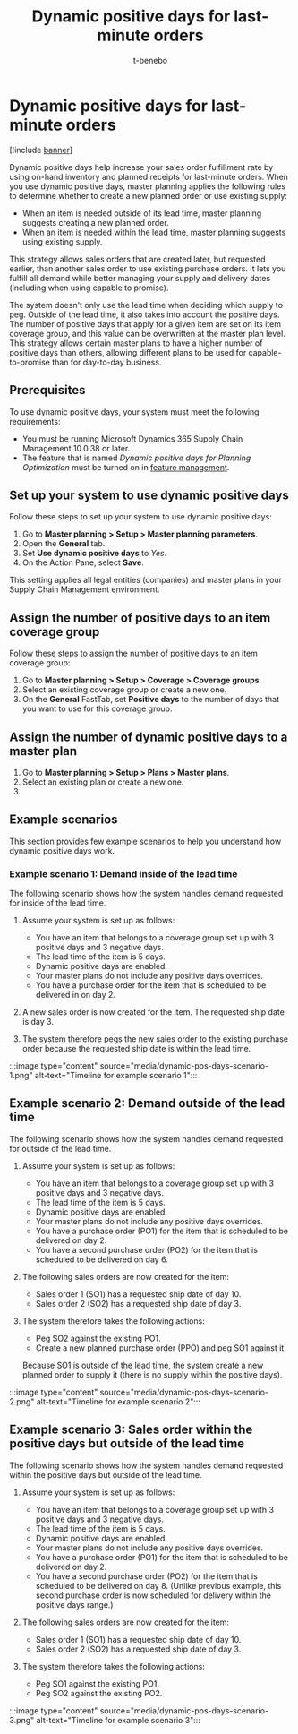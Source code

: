 ﻿---
title: Dynamic positive days for last-minute orders
description: Dynamic positive days help increase your sales order fulfillment rate by using on-hand inventory and planned receipts for last-minute orders.
author: t-benebo
ms.author: benebotg
ms.reviewer: kamaybac
ms.search.form:
ms.topic: how-to
ms.date: 01/17/2024
audience: Application User
ms.search.region: Global
ms.custom: bap-template
---

# Dynamic positive days for last-minute orders

[!include [banner](../includes/banner.md)]

Dynamic positive days help increase your sales order fulfillment rate by using on-hand inventory and planned receipts for last-minute orders. When you use dynamic positive days, master planning applies the following rules to determine whether to create a new planned order or use existing supply:

- When an item is needed outside of its lead time, master planning suggests creating a new planned order.
- When an item is needed within the lead time, master planning suggests using existing supply.

This strategy allows sales orders that are created later, but requested earlier, than another sales order to use existing purchase orders. It lets you fulfill all demand while better managing your supply and delivery dates (including when using capable to promise).

<!--KFM: Definitions of "positive days" and "dynamic positive days" are needed. Make it clear how they are different. Link to [Master plans overview](master-plans.md)-->

The system doesn't only use the lead time when deciding which supply to peg. Outside of the lead time, it also takes into account the positive days. The number of positive days that apply for a given item are set on its item coverage group, and this value can be overwritten at the master plan level. This strategy allows certain master plans to have a higher number of positive days than others, allowing different plans to be used for capable-to-promise than for day-to-day business.

## Prerequisites

To use dynamic positive days, your system must meet the following requirements:

- You must be running Microsoft Dynamics 365 Supply Chain Management 10.0.38 or later.
- The feature that is named *Dynamic positive days for Planning Optimization* must be turned on in [feature management](../../fin-ops-core/fin-ops/get-started/feature-management/feature-management-overview.md).

## Set up your system to use dynamic positive days

Follow these steps to set up your system to use dynamic positive days:

1. Go to **Master planning \> Setup \> Master planning parameters**.
1. Open the **General** tab.
1. Set **Use dynamic positive days** to *Yes*.
1. On the Action Pane, select **Save**.

This setting applies all legal entities (companies) and master plans in your Supply Chain Management environment.

## Assign the number of positive days to an item coverage group

Follow these steps to assign the number of positive days to an item coverage group:

1. Go to **Master planning \> Setup \> Coverage \> Coverage groups**.
1. Select an existing coverage group or create a new one.
1. On the **General** FastTab, set **Positive days** to the number of days that you want to use for this coverage group.

## Assign the number of dynamic positive days to a master plan

1. Go to **Master planning \> Setup \> Plans \> Master plans**.
1. Select an existing plan or create a new one.
1. <!--KFM: I expected to find a setting here, but I didn't. How do we override positive days at the master plan level? -->

## Example scenarios

This section provides few example scenarios to help you understand how dynamic positive days work.

### Example scenario 1: Demand inside of the lead time

The following scenario shows how the system handles demand requested for inside of the lead time.

1. Assume your system is set up as follows:

    - You have an item that belongs to a coverage group set up with 3 positive days and 3 negative days.
    - The lead time of the item is 5 days.
    - Dynamic positive days are enabled.
    - Your master plans do not include any positive days overrides.
    - You have a purchase order for the item that is scheduled to be delivered in on day 2.

1. A new sales order is now created for the item. The requested ship date is day 3.
1. The system therefore pegs the new sales order to the existing purchase order because the requested ship date is within the lead time.

:::image type="content" source="media/dynamic-pos-days-scenario-1.png" alt-text="Timeline for example scenario 1":::

<!--KFM: We should convert this image to SVG. Is the original (PPT?) available? -->

## Example scenario 2: Demand outside of the lead time

The following scenario shows how the system handles demand requested for outside of the lead time.

1. Assume your system is set up as follows:

    - You have an item that belongs to a coverage group set up with 3 positive days and 3 negative days.
    - The lead time of the item is 5 days.
    - Dynamic positive days are enabled.
    - Your master plans do not include any positive days overrides.
    - You have a purchase order (PO1) for the item that is scheduled to be delivered on day 2.
    - You have a second purchase order (PO2) for the item that is scheduled to be delivered on day 6.

1. The following sales orders are now created for the item:

    - Sales order 1 (SO1) has a requested ship date of day 10.
    - Sales order 2 (SO2) has a requested ship date of day 3.

1. The system therefore takes the following actions:

    - Peg SO2 against the existing PO1.
    - Create a new planned purchase order (PPO) and peg SO1 against it.

    Because SO1 is outside of the lead time, the system create a new planned order to supply it (there is no supply within the positive days).

:::image type="content" source="media/dynamic-pos-days-scenario-2.png" alt-text="Timeline for example scenario 2":::

<!--KFM: We should convert this image to SVG. Is the original (PPT?) available? -->

## Example scenario 3: Sales order within the positive days but outside of the lead time

The following scenario shows how the system handles demand requested within the positive days but outside of the lead time.

1. Assume your system is set up as follows:

    - You have an item that belongs to a coverage group set up with 3 positive days and 3 negative days.
    - The lead time of the item is 5 days.
    - Dynamic positive days are enabled.
    - Your master plans do not include any positive days overrides.
    - You have a purchase order (PO1) for the item that is scheduled to be delivered on day 2.
    - You have a second purchase order (PO2) for the item that is scheduled to be delivered on day 8. (Unlike previous example, this second purchase order is now scheduled for delivery within the positive days range.)

1. The following sales orders are now created for the item:

    - Sales order 1 (SO1) has a requested ship date of day 10.
    - Sales order 2 (SO2) has a requested ship date of day 3.

1. The system therefore takes the following actions:

    - Peg SO1 against the existing PO1.
    - Peg SO2 against the existing PO2.

:::image type="content" source="media/dynamic-pos-days-scenario-3.png" alt-text="Timeline for example scenario 3":::

<!--KFM: We should convert this image to SVG. Is the original (PPT?) available? -->

